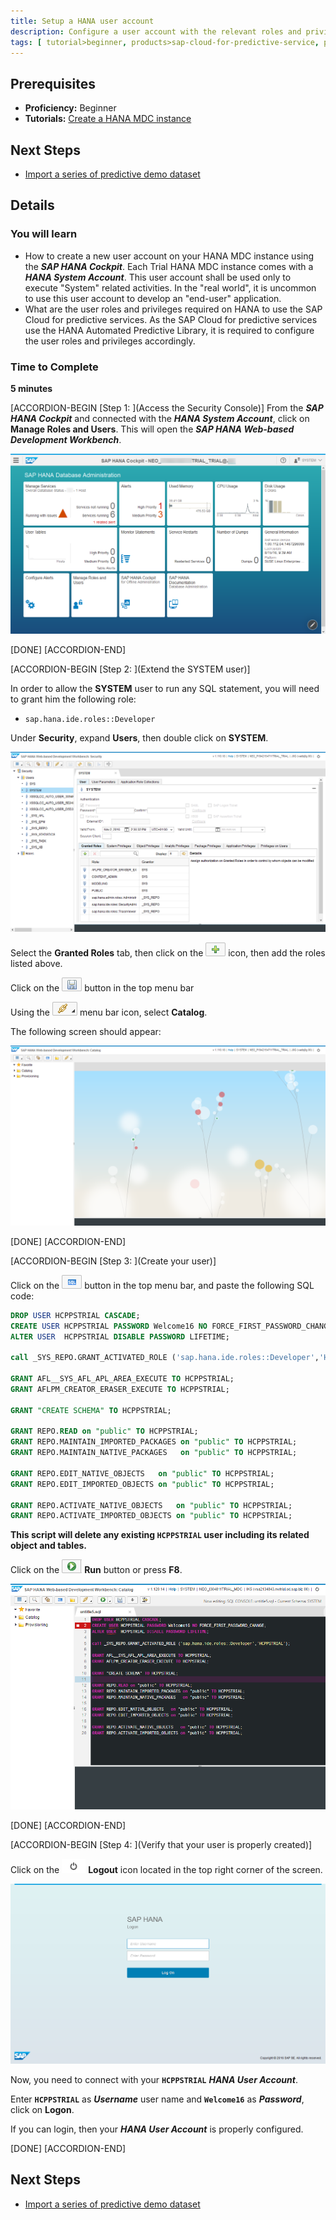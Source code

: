 ```yaml
---
title: Setup a HANA user account
description: Configure a user account with the relevant roles and privileges to use the SAP Cloud for predictive services
tags: [ tutorial>beginner, products>sap-cloud-for-predictive-service, products>sap-hana, products>sap-cloud-platform ]
---
```


## Prerequisites
  - **Proficiency:** Beginner
  - **Tutorials:** [Create a HANA MDC instance](http://www.sap.com/developer/tutorials/hcpps-hana-create-mdc-instance.html)

## Next Steps
  - [Import a series of predictive demo dataset](http://www.sap.com/developer/tutorials/hcpps-hana-dataset-import.html)

## Details
### You will learn
  - How to create a new user account on your HANA MDC instance using the ***SAP HANA Cockpit***. Each Trial HANA MDC instance comes with a ***HANA System Account***. This user account shall be used only to execute "System" related activities.
  In the "real world", it is uncommon to use this user account to develop an "end-user" application.
  - What are the user roles and privileges required on HANA to use the SAP Cloud for predictive services. As the SAP Cloud for predictive services use the HANA Automated Predictive Library, it is required to configure the user roles and privileges accordingly.

### Time to Complete
  **5 minutes**

[ACCORDION-BEGIN [Step 1: ](Access the Security Console)]
From the ***SAP HANA Cockpit*** and connected with the ***HANA System Account***, click on **Manage Roles and Users**. This will open the ***SAP HANA Web-based Development Workbench***.

![SAP HANA Cockpit](01.png)

[DONE]
[ACCORDION-END]

[ACCORDION-BEGIN [Step 2: ](Extend the SYSTEM user)]

In order to allow the **SYSTEM** user to run any SQL statement, you will need to grant him the following role:

  - `sap.hana.ide.roles::Developer`

Under **Security**, expand **Users**, then double click on **SYSTEM**.

![SAP HANA Web-based Development Workbench](02.png)

Select the **Granted Roles** tab, then click on the ![plus](0-plus.png) icon, then add the roles listed above.

Click on the ![save](0-save.png) button in the top menu bar

Using the ![navigation](0-navigation.png) menu bar icon, select **Catalog**.

The following screen should appear:

![SAP HANA Web-based Development Workbench](03.png)

[DONE]
[ACCORDION-END]

[ACCORDION-BEGIN [Step 3: ](Create your user)]

Click on the ![SQL Console](0-opensqlconsole.png) button in the top menu bar, and paste the following SQL code:

```sql
DROP USER HCPPSTRIAL CASCADE;
CREATE USER HCPPSTRIAL PASSWORD Welcome16 NO FORCE_FIRST_PASSWORD_CHANGE;
ALTER USER  HCPPSTRIAL DISABLE PASSWORD LIFETIME;

call _SYS_REPO.GRANT_ACTIVATED_ROLE ('sap.hana.ide.roles::Developer','HCPPSTRIAL');

GRANT AFL__SYS_AFL_APL_AREA_EXECUTE TO HCPPSTRIAL;
GRANT AFLPM_CREATOR_ERASER_EXECUTE TO HCPPSTRIAL;

GRANT "CREATE SCHEMA" TO HCPPSTRIAL;

GRANT REPO.READ on "public" TO HCPPSTRIAL;
GRANT REPO.MAINTAIN_IMPORTED_PACKAGES on "public" TO HCPPSTRIAL;
GRANT REPO.MAINTAIN_NATIVE_PACKAGES   on "public" TO HCPPSTRIAL;

GRANT REPO.EDIT_NATIVE_OBJECTS   on "public" TO HCPPSTRIAL;
GRANT REPO.EDIT_IMPORTED_OBJECTS on "public" TO HCPPSTRIAL;

GRANT REPO.ACTIVATE_NATIVE_OBJECTS   on "public" TO HCPPSTRIAL;
GRANT REPO.ACTIVATE_IMPORTED_OBJECTS on "public" TO HCPPSTRIAL;
```

**This script will delete any existing `HCPPSTRIAL` user including its related object and tables.**

Click on the ![Logout](0-run.png) **Run** button or press **F8**.

![SAP HANA Web-based Development Workbench Login](04.png)

[DONE]
[ACCORDION-END]

[ACCORDION-BEGIN [Step 4: ](Verify that your user is properly created)]

Click on the ![Logout](0-logout.png) **Logout** icon located in the top right corner of the screen.

![SAP HANA Web-based Development Workbench Login](05.png)

Now, you need to connect with your **`HCPPSTRIAL`** ***HANA User Account***.

Enter **`HCPPSTRIAL`** as ***Username*** user name and **`Welcome16`** as ***Password***, click on **Logon**.

If you can login, then your ***HANA User Account*** is properly configured.

[DONE]
[ACCORDION-END]

## Next Steps
  - [Import a series of predictive demo dataset](http://www.sap.com/developer/tutorials/hcpps-hana-dataset-import.html)
